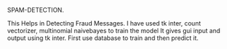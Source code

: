 
SPAM-DETECTION.

This Helps in Detecting Fraud Messages. 
I have used tk inter, count vectorizer, multinomial naivebayes to train the model It gives gui input and output using tk inter. First use database to train and then predict it.
